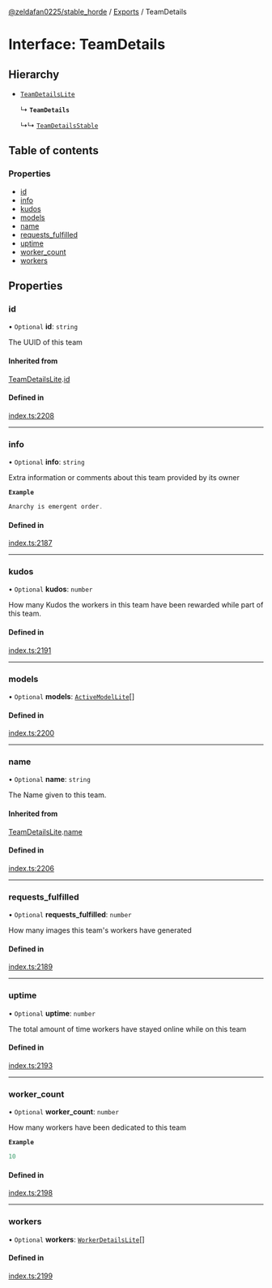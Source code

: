 [@zeldafan0225/stable_horde](../modules.md) / [Exports](../modules.md) / TeamDetails

# Interface: TeamDetails

## Hierarchy

- [`TeamDetailsLite`](TeamDetailsLite.md)

  ↳ **`TeamDetails`**

  ↳↳ [`TeamDetailsStable`](TeamDetailsStable.md)

## Table of contents

### Properties

- [id](TeamDetails.md#id)
- [info](TeamDetails.md#info)
- [kudos](TeamDetails.md#kudos)
- [models](TeamDetails.md#models)
- [name](TeamDetails.md#name)
- [requests\_fulfilled](TeamDetails.md#requests_fulfilled)
- [uptime](TeamDetails.md#uptime)
- [worker\_count](TeamDetails.md#worker_count)
- [workers](TeamDetails.md#workers)

## Properties

### id

• `Optional` **id**: `string`

The UUID of this team

#### Inherited from

[TeamDetailsLite](TeamDetailsLite.md).[id](TeamDetailsLite.md#id)

#### Defined in

[index.ts:2208](https://github.com/ZeldaFan0225/stable_horde/blob/bf3b9d2/index.ts#L2208)

___

### info

• `Optional` **info**: `string`

Extra information or comments about this team provided by its owner

**`Example`**

```ts
Anarchy is emergent order.
```

#### Defined in

[index.ts:2187](https://github.com/ZeldaFan0225/stable_horde/blob/bf3b9d2/index.ts#L2187)

___

### kudos

• `Optional` **kudos**: `number`

How many Kudos the workers in this team have been rewarded while part of this team.

#### Defined in

[index.ts:2191](https://github.com/ZeldaFan0225/stable_horde/blob/bf3b9d2/index.ts#L2191)

___

### models

• `Optional` **models**: [`ActiveModelLite`](ActiveModelLite.md)[]

#### Defined in

[index.ts:2200](https://github.com/ZeldaFan0225/stable_horde/blob/bf3b9d2/index.ts#L2200)

___

### name

• `Optional` **name**: `string`

The Name given to this team.

#### Inherited from

[TeamDetailsLite](TeamDetailsLite.md).[name](TeamDetailsLite.md#name)

#### Defined in

[index.ts:2206](https://github.com/ZeldaFan0225/stable_horde/blob/bf3b9d2/index.ts#L2206)

___

### requests\_fulfilled

• `Optional` **requests\_fulfilled**: `number`

How many images this team's workers have generated

#### Defined in

[index.ts:2189](https://github.com/ZeldaFan0225/stable_horde/blob/bf3b9d2/index.ts#L2189)

___

### uptime

• `Optional` **uptime**: `number`

The total amount of time workers have stayed online while on this team

#### Defined in

[index.ts:2193](https://github.com/ZeldaFan0225/stable_horde/blob/bf3b9d2/index.ts#L2193)

___

### worker\_count

• `Optional` **worker\_count**: `number`

How many workers have been dedicated to this team

**`Example`**

```ts
10
```

#### Defined in

[index.ts:2198](https://github.com/ZeldaFan0225/stable_horde/blob/bf3b9d2/index.ts#L2198)

___

### workers

• `Optional` **workers**: [`WorkerDetailsLite`](WorkerDetailsLite.md)[]

#### Defined in

[index.ts:2199](https://github.com/ZeldaFan0225/stable_horde/blob/bf3b9d2/index.ts#L2199)
